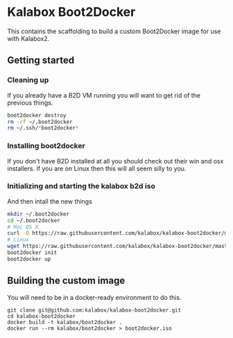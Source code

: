 # Kalabox Boot2Docker

This contains the scaffolding to build a custom Boot2Docker image for use
with Kalabox2.

## Getting started

### Cleaning up

If you already have a B2D VM running you will want to get rid of the previous
things.

```bash
boot2docker destroy
rm -rf ~/.boot2docker
rm ~/.ssh/*boot2docker*
```

### Installing boot2docker

If you don't have B2D installed at all you should check out their win and
osx installers. If you are on Linux then this will all seem silly to you.

### Initializing and starting the kalabox b2d iso

And then intall the new things

```bash
mkdir ~/.boot2docker
cd ~/.boot2docker
# Mac OS X
curl -O https://raw.githubusercontent.com/kalabox/kalabox-boot2docker/master/profile
# Linux
wget https://raw.githubusercontent.com/kalabox/kalabox-boot2docker/master/profile -O profile # or curl
boot2docker init
boot2docker up
```

## Building the custom image

You will need to be in a docker-ready environment to do this.

```
git clone git@github.com:kalabox/kalabox-boot2docker.git
cd kalabox-boot2docker
docker build -t kalabox/boot2docker .
docker run --rm kalabox/boot2docker > boot2docker.iso
```

